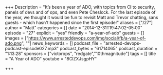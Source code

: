 +++
Description = "It’s been a year of ADO, with topics from CI to security, panels of devs and of ops, and even Pete Cheslock. For the last episode of the year, we thought it would be fun to revisit Matt and Trevor chatting, sans guests - which hasn't happened since the first episode!"
aliases = ["/27"]
author = "Matt"
categories = []
date = "2014-12-31T19:47:02-05:00"
episode = "27"
explicit = "yes"
friendly = "a-year-of-ado"
guests = []
images = ["https://www.arresteddevops.com/img/social/fb/a-year-of-ado.png", ""]
news_keywords = []
podcast_file = "arrested-devops-podcast-episode027.mp3"
podcast_bytes = "61714065"
podcast_duration = "1:13:28"
sponsors = ["victorops", "redgate","10thmagnitude"]
tags = []
title = "A Year of ADO"
youtube = "8ClZXJsgpHY"

+++
